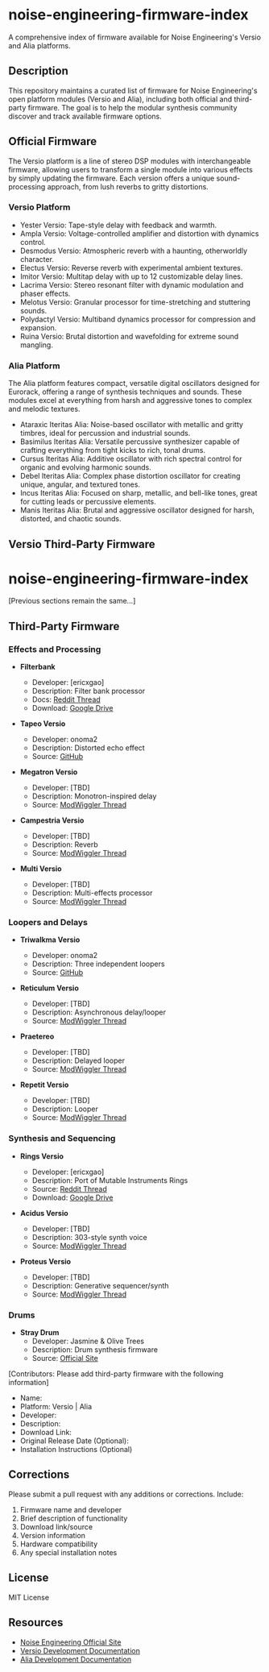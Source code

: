 # noise-engineering-firmware-index
A comprehensive index of firmware available for Noise Engineering's Versio and Alia platforms.

## Description
This repository maintains a curated list of firmware for Noise Engineering's open platform modules (Versio and Alia), including both official and third-party firmware. The goal is to help the modular synthesis community discover and track available firmware options.

## Official Firmware
The Versio platform is a line of stereo DSP modules with interchangeable firmware, allowing users to transform a single module into various effects by simply updating the firmware. Each version offers a unique sound-processing approach, from lush reverbs to gritty distortions.

### Versio Platform
- Yester Versio: Tape-style delay with feedback and warmth.
- Ampla Versio: Voltage-controlled amplifier and distortion with dynamics control.
- Desmodus Versio: Atmospheric reverb with a haunting, otherworldly character.
- Electus Versio: Reverse reverb with experimental ambient textures.
- Imitor Versio: Multitap delay with up to 12 customizable delay lines.
- Lacrima Versio: Stereo resonant filter with dynamic modulation and phaser effects.
- Melotus Versio: Granular processor for time-stretching and stuttering sounds.
- Polydactyl Versio: Multiband dynamics processor for compression and expansion.
- Ruina Versio: Brutal distortion and wavefolding for extreme sound mangling.

### Alia Platform
The Alia platform features compact, versatile digital oscillators designed for Eurorack, offering a range of synthesis techniques and sounds. These modules excel at everything from harsh and aggressive tones to complex and melodic textures.

- Ataraxic Iteritas Alia: Noise-based oscillator with metallic and gritty timbres, ideal for percussion and industrial sounds.
- Basimilus Iteritas Alia: Versatile percussive synthesizer capable of crafting everything from tight kicks to rich, tonal drums.
- Cursus Iteritas Alia: Additive oscillator with rich spectral control for organic and evolving harmonic sounds.
- Debel Iteritas Alia: Complex phase distortion oscillator for creating unique, angular, and textured tones.
- Incus Iteritas Alia: Focused on sharp, metallic, and bell-like tones, great for cutting leads or percussive elements.
- Manis Iteritas Alia: Brutal and aggressive oscillator designed for harsh, distorted, and chaotic sounds.


## Versio Third-Party Firmware
# noise-engineering-firmware-index

[Previous sections remain the same...]

## Third-Party Firmware

### Effects and Processing
- **Filterbank**
  - Developer: [ericxgao]
  - Description: Filter bank processor
  - Docs: [Reddit Thread](https://www.reddit.com/r/modular/comments/1gx2rsg/try_a_filterbank_versio_firmware/)
  - Download: [Google Drive](https://drive.google.com/drive/folders/1TymSYNRyQrrKOXaNKrDPh3e37AdEoyjc?usp=drive_link)

- **Tapeo Versio**
  - Developer: onoma2
  - Description: Distorted echo effect
  - Source: [GitHub](https://github.com/onoma2/TapeoVersio)

- **Megatron Versio**
  - Developer: [TBD]
  - Description: Monotron-inspired delay
  - Source: [ModWiggler Thread](https://modwiggler.com/forum/viewtopic.php?t=282911)

- **Campestria Versio**
  - Developer: [TBD]
  - Description: Reverb
  - Source: [ModWiggler Thread](https://modwiggler.com/forum/viewtopic.php?t=282590)

- **Multi Versio**
  - Developer: [TBD]
  - Description: Multi-effects processor
  - Source: [ModWiggler Thread](https://modwiggler.com/forum/viewtopic.php?t=249058)

### Loopers and Delays
- **Triwalkma Versio**
  - Developer: onoma2
  - Description: Three independent loopers
  - Source: [GitHub](https://github.com/onoma2/TriwalkmaVersio)

- **Reticulum Versio**
  - Developer: [TBD]
  - Description: Asynchronous delay/looper
  - Source: [ModWiggler Thread](https://modwiggler.com/forum/viewtopic.php?t=280196)

- **Praetereo**
  - Developer: [TBD]
  - Description: Delayed looper
  - Source: [ModWiggler Thread](https://modwiggler.com/forum/viewtopic.php?t=276033)

- **Repetit Versio**
  - Developer: [TBD]
  - Description: Looper
  - Source: [ModWiggler Thread](https://modwiggler.com/forum/viewtopic.php?t=261413)

### Synthesis and Sequencing
- **Rings Versio**
  - Developer: [ericxgao]
  - Description: Port of Mutable Instruments Rings
  - Source: [Reddit Thread](https://www.reddit.com/r/modular/comments/[...]/ported_it/)
  - Download: [Google Drive](https://drive.google.com/drive/folders/1Reuhyh5iviwuRQ8M9sMCcs2WmEftjPLU?usp=sharing)

- **Acidus Versio**
  - Developer: [TBD]
  - Description: 303-style synth voice
  - Source: [ModWiggler Thread](https://modwiggler.com/forum/viewtopic.php?t=284269)

- **Proteus Versio**
  - Developer: [TBD]
  - Description: Generative sequencer/synth
  - Source: [ModWiggler Thread](https://modwiggler.com/forum/viewtopic.php?p=3831200#p3831200)

### Drums
- **Stray Drum**
  - Developer: Jasmine & Olive Trees
  - Description: Drum synthesis firmware
  - Source: [Official Site](https://jasmineandolivetrees.com/pages/stray-drum-versio-firmware)

[Contributors: Please add third-party firmware with the following information]
- Name:
- Platform: Versio | Alia
- Developer:
- Description:
- Download Link:
- Original Release Date (Optional):
- Installation Instructions (Optional)

## Corrections
Please submit a pull request with any additions or corrections. Include:
1. Firmware name and developer
2. Brief description of functionality
3. Download link/source
4. Version information
5. Hardware compatibility
6. Any special installation notes

## License
MIT License

## Resources
- [Noise Engineering Official Site](https://noiseengineering.us)
- [Versio Development Documentation](https://noiseengineering.us/pages/versio-architecture)
- [Alia Development Documentation](https://noiseengineering.us/pages/alia-architecture)
